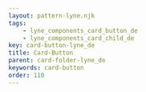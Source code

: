 ```yaml
---
layout: pattern-lyne.njk
tags: 
    - lyne_components_card_button_de
    - lyne_components_card_child_de
key: card-button-lyne_de
title: Card-Button
parent: card-folder-lyne_de
keywords: card-button
order: 110
---
```

